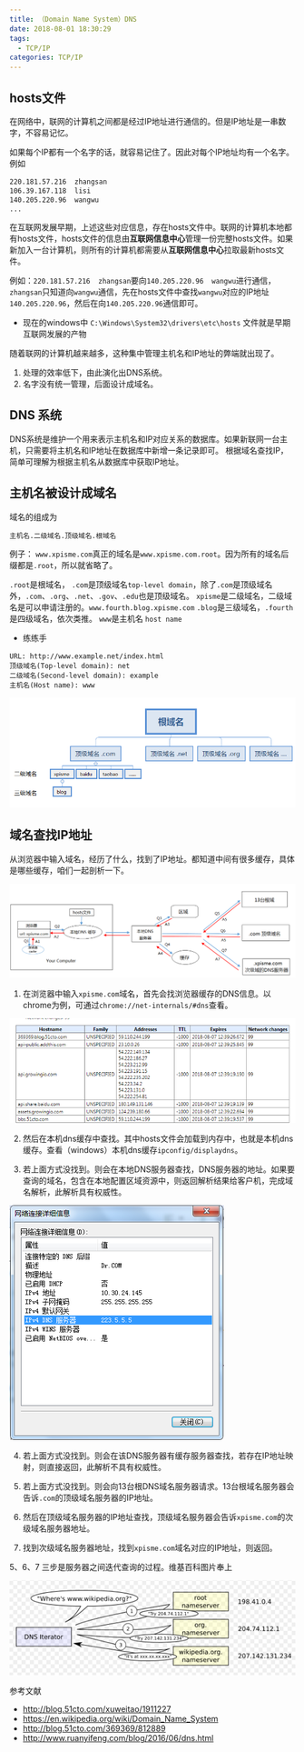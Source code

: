```yaml
---
title: （Domain Name System）DNS
date: 2018-08-01 18:30:29
tags:
  - TCP/IP
categories: TCP/IP
---
```

## hosts文件
在网络中，联网的计算机之间都是经过IP地址进行通信的。但是IP地址是一串数字，不容易记忆。

如果每个IP都有一个名字的话，就容易记住了。因此对每个IP地址均有一个名字。例如
```
220.181.57.216  zhangsan
106.39.167.118  lisi
140.205.220.96  wangwu
...
```

在互联网发展早期，上述这些对应信息，存在hosts文件中。联网的计算机本地都有hosts文件，hosts文件的信息由**互联网信息中心**管理一份完整hosts文件。如果新加入一台计算机，则所有的计算机都需要从**互联网信息中心**拉取最新hosts文件。

例如：`220.181.57.216  zhangsan`要向`140.205.220.96  wangwu`进行通信， `zhangsan`只知道向`wangwu`通信，先在hosts文件中查找`wangwu`对应的IP地址`140.205.220.96`，然后在向`140.205.220.96`通信即可。

- 现在的windows中 `C:\Windows\System32\drivers\etc\hosts` 文件就是早期互联网发展的产物

随着联网的计算机越来越多，这种集中管理主机名和IP地址的弊端就出现了。
1. 处理的效率低下，由此演化出DNS系统。
2. 名字没有统一管理，后面设计成域名。

## DNS 系统
DNS系统是维护一个用来表示主机名和IP对应关系的数据库。如果新联网一台主机，只需要将主机名和IP地址在数据库中新增一条记录即可。
根据域名查找IP，简单可理解为根据主机名从数据库中获取IP地址。

## 主机名被设计成域名
域名的组成为
```
主机名.二级域名.顶级域名.根域名
```

例子： `www.xpisme.com`真正的域名是`www.xpisme.com.root`。因为所有的域名后缀都是`.root`，所以就省略了。

`.root`是根域名，
`.com`是顶级域名`top-level domain`，除了`.com`是顶级域名外，`.com`、`.org`、`.net`、`.gov`、`.edu`也是顶级域名。
`xpisme`是二级域名，二级域名是可以申请注册的。`www.fourth.blog.xpisme.com` `.blog`是三级域名，`.fourth`是四级域名，依次类推。
`www`是主机名 `host name`

- 练练手
```
URL: http://www.example.net/index.html
顶级域名(Top-level domain): net
二级域名(Second-level domain): example
主机名(Host name): www
```

![](image/date/201808031042_728.png)

## 域名查找IP地址
从浏览器中输入域名，经历了什么，找到了IP地址。都知道中间有很多缓存，具体是哪些缓存，咱们一起剖析一下。

![](image/date/201808071234_987.png)

1. 在浏览器中输入`xpisme.com`域名，首先会找浏览器缓存的DNS信息。以chrome为例，可通过`chrome://net-internals/#dns`查看。

![](image/date/201808071238_31.png)

2. 然后在本机dns缓存中查找。其中hosts文件会加载到内存中，也就是本机dns缓存。查看（windows）本机dns缓存`ipconfig/displaydns`。

3. 若上面方式没找到。则会在本地DNS服务器查找，DNS服务器的地址。如果要查询的域名，包含在本地配置区域资源中，则返回解析结果给客户机，完成域名解析，此解析具有权威性。

![](image/date/201808071242_635.png)

4. 若上面方式没找到。则会在该DNS服务器有缓存服务器查找，若存在IP地址映射，则直接返回，此解析不具有权威性。

5. 若上面方式没找到。则会向13台根DNS域名服务器请求。13台根域名服务器会告诉`.com`的顶级域名服务器的IP地址。

6. 然后在顶级域名服务器的IP地址查找，顶级域名服务器会告诉`xpisme.com`的次级域名服务器地址。

7. 找到次级域名服务器地址，找到`xpisme.com`域名对应的IP地址，则返回。

5、6、7 三步是服务器之间迭代查询的过程。维基百科图片奉上

![](image/date/201808071251_89.png)


参考文献
- http://blog.51cto.com/xuweitao/1911227
- https://en.wikipedia.org/wiki/Domain_Name_System
- http://blog.51cto.com/369369/812889
- http://www.ruanyifeng.com/blog/2016/06/dns.html
